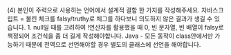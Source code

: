 
(4) 본인이 주력으로 사용하는 언어에서 설계적 결함 한 가지를 작성해주세요.
자바스크립트 = 불린 체크를 falsy/truthy로 체그를 하다보니 의도하지 않은 결과가 생길 수 있습니다.
    1. null일 때를 고려하여 !연산자를 활용했을 때 0, 빈 문자열, 빈 배열이 falsy로 책정되어 조건식을 좀 더 길게 작성해야합니다.
Java - 모든 동작이 class안에서만 가능하기 때문에 전역으로 선언해야할 경우 별도의 클래스에 선언을 해야합니다.
